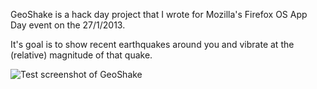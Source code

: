 GeoShake is a hack day project that I wrote for Mozilla's Firefox OS App Day event on the 27/1/2013.

It's goal is to show recent earthquakes around you and vibrate at the (relative) magnitude of that quake.

![Test screenshot of GeoShake](http://fetimo.com/imgs/geoshake-example.png "Test screenshot of GeoShake")